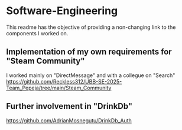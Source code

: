 # Software-Engineering
This readme has the objective of providing a non-changing link to the components I worked on.


## Implementation of my own requirements for "Steam Community"
I worked mainly on "DirectMessage" and with a collegue on "Search" <br/>
https://github.com/Reckless312/UBB-SE-2025-Team_Pepeja/tree/main/Steam_Community

## Further involvement in "DrinkDb"
https://github.com/AdrianMosnegutu/DrinkDb_Auth
